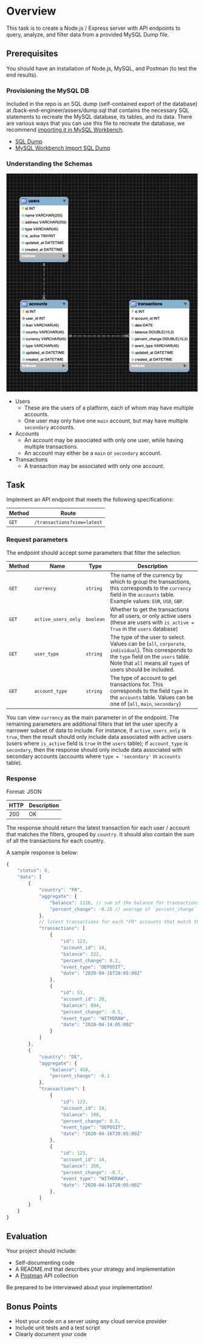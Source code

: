 # Overview

This task is to create a Node.js / Express server with API endpoints to query, analyze, and filter data from a provided MySQL Dump file.

## Prerequisites

You should have an installation of Node.js, MySQL, and Postman (to test the end results).

### Provisioning the MySQL DB

Included in the repo is an SQL dump (self-contained export of the database) at /back-end-engineer/assers/dump.sql that contains the necessary SQL statements to recreate the MySQL database, its tables, and its data. There are various ways that you can use this file to recreate the database, we recommend [importing it in MySQL Workbench](https://dev.mysql.com/doc/workbench/en/wb-admin-export-import-management.html).

- [SQL Dump](/back-end-engineer/assets/dump.sql)
- [MySQL Workbench Import SQL Dump](https://dev.mysql.com/doc/workbench/en/wb-admin-export-import-management.html)

### Understanding the Schemas

![ER-diagram.png](/back-end-engineer/assets/ER_diagram.png)

- Users
  - These are the users of a platform, each of whom may have multiple accounts.
  - One user may only have one `main` account, but may have multiple `secondary` accounts.
- Accounts
  - An account may be associated with only one user, while having multiple transactions.
  - An account may either be a `main` or `secondary` account.
- Transactions
  - A transaction may be associated with only one account.

## Task

Implement an API endpoint that meets the following specifications:

| Method    | Route                    |
|------     |-------------             |
| `GET`     | `/transactions?view=latest`   |

### Request parameters

The endpoint should accept some parameters that filter the selection:

| Method | Name | Type | Description |
|--------|------|------|-------------|
| `GET`  | `currency` | `string` | The name of the currency by which to group the transactions, this corresponds to the `currency` field in the `accounts` table. <br>Example values: `EUR`, `USD`, `GBP`.
| `GET`  | `active_users_only` | `boolean` | Whether to get the transactions for all users, or only active users (these are users with `is_active = True` in the `users` database)
| `GET`  | `user_type` | `string` | The type of the user to select. Values can be {`all`, `corporate`, `individual`}. This corresponds to the `type` field on the `users` table. Note that `all` means all `type`s of users should be included.
| `GET`  | `account_type` | `string` | The type of account to get transactions for. This corresponds to the field `type` in the `accounts` table. Values can be one of {`all`, `main`, `secondary`}

You can view `currency` as the main parameter in of the endpoint. The remaining parameters are additional filters that let the user specify a narrower subset of data to include. For instance, if `active_users_only` is `true`, then the result should only include data associated with active users (users where `is_active` field is `true` in the `users` table); if `account_type` is `secondary`, then the response should only include data associated with secondary accounts (accounts where `type = 'secondary'` in `accounts` table).

### Response

Format: JSON

| HTTP | Description                     |
|------|---------------------------------|
| 200  | OK                              |

The response should return the latest transaction for each user / account that matches the filters, grouped by `country`. It should also contain the sum of all the transactions for each country.

A sample response is below:

```js
{
    "status": 0,
    "data": [
        {
            "country": "FR",
            "aggregate": {
                "balance": 1116, // sum of the balance for transactions in `latest_transactions`
                "percent_change": -0.15 // average of `percent_change` in `latest_transactions`
            },
            // latest transactions for each "FR" accounts that match the filters
            "transactions": [
                {
                    "id": 123,
                    "account_id": 14,
                    "balance": 222,
                    "percent_change": 0.2,
                    "event_type": "DEPOSIT",
                    "date": "2020-04-16T20:05:00Z"
                },
                {
                    "id": 53,
                    "account_id": 20,
                    "balance": 894,
                    "percent_change": -0.5,
                    "event_type": "WITHDRAW",
                    "date": "2020-04-14:05:00Z"
                }
            ]
        },
        {
            "country": "DE",
            "aggregate": {
                "balance": 450,
                "percent_change": -0.1
            },
            "transactions": [
                {
                    "id": 123,
                    "account_id": 14,
                    "balance": 100,
                    "percent_change": 0.5,
                    "event_type": "DEPOSIT",
                    "date": "2020-04-16T20:05:00Z"
                },
                {
                    "id": 123,
                    "account_id": 14,
                    "balance": 350,
                    "percent_change": -0.7,
                    "event_type": "WITHDRAW",
                    "date": "2020-04-16T20:05:00Z"
                },
            ]
        }
    }
}
```

## Evaluation

Your project should include:

- Self-documenting code
- A README.md that describes your strategy and implementation
- A [Postman](https://www.postman.com/) API collection

Be prepared to be interviewed about your implementation!

## Bonus Points

- Host your code on a server using any cloud service provider
- Include unit tests and a test script
- Clearly document your code
